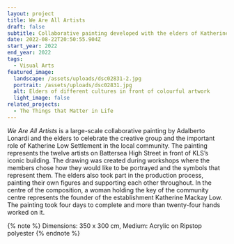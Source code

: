 ```yaml
---
layout: project
title: We Are All Artists
draft: false
subtitle: Collaborative painting developed with the elders of Katherine Low Settlement
date: 2022-08-22T20:50:55.904Z
start_year: 2022
end_year: 2022
tags:
  - Visual Arts
featured_image:
  landscape: /assets/uploads/dsc02831-2.jpg
  portrait: /assets/uploads/dsc02831.jpg
  alt: Elders of different cultures in front of colourful artwork
  light_image: false
related_projects:
  - The Things that Matter in Life
---
```

*We Are All Artists* is a large-scale collaborative painting by Adalberto Lonardi and the elders to celebrate the creative group and the important role of Katherine Low Settlement in the local community. The painting represents the twelve artists on Battersea High Street in front of KLS’s iconic building. The drawing was created during workshops where the members chose how they would like to be portrayed and the symbols that represent them. The elders also took part in the production process, painting their own figures and supporting each other throughout. In the centre of the composition, a woman holding the key of the community centre represents the founder of the establishment Katherine Mackay Low. The painting took four days to complete and more than twenty-four hands worked on it.

{% note %}
Dimensions: 350 x 300 cm, Medium: Acrylic on Ripstop polyester
{% endnote %}